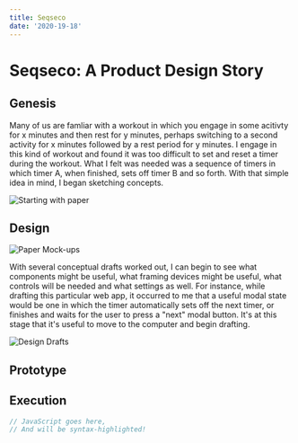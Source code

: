 ```yaml
---
title: Seqseco
date: '2020-19-18'
---
```


# Seqseco: A Product Design Story

## Genesis

Many of us are famliar with a workout in which you engage in some acitivty for x minutes and then rest for y minutes, perhaps switching to a second activity for x minutes followed by a rest period for y minutes. I engage in this kind of workout and found it was too difficult to set and reset a timer during the workout. What I felt was needed was a sequence of timers in which timer A, when finished, sets off timer B and so forth. With that simple idea in mind, I began sketching concepts.

![Starting with paper](/images/projects/seqseco/seqseco-design-step-1.jpg 'Starting with paper')

## Design

![Paper Mock-ups](/images/projects/seqseco/seqseco-design-step-2.jpg 'Paper Mock-ups')

With several conceptual drafts worked out, I can begin to see what components might be useful, what framing devices might be useful, what controls will be needed and what settings as well. For instance, while drafting this particular web app, it occurred to me that a useful modal state would be one in which the timer automatically sets off the next timer, or finishes and waits for the user to press a "next" modal button. It's at this stage that it's useful to move to the computer and begin drafting.

![Design Drafts](/images/projects/seqseco/seqseco-design-step-3.jpg 'Design Drafts')

## Prototype

## Execution

```js
// JavaScript goes here,
// And will be syntax-highlighted!
```
